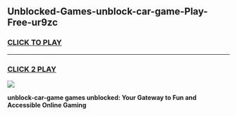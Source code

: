
## Unblocked-Games-unblock-car-game-Play-Free-ur9zc
<h3>
<a href="https://premium76.site?title=unblock-car-game&ref=10A">CLICK TO PLAY</a></h3>
<hr>

<h3>
<a href="https://premium76.site?title=unblock-car-game&ref=10A">CLICK 2 PLAY</a>
  
</h3>

<a href="https://premium76.site?title=unblock-car-game&ref=10A"><img src="https://clearcache.store/games.png"></a>


**unblock-car-game games unblocked: Your Gateway to Fun and Accessible Online Gaming**
